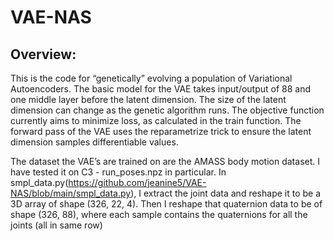 # VAE-NAS
## Overview:
This is the code for “genetically” evolving a population of Variational Autoencoders. The basic model for the VAE takes input/output of 88 and one middle layer before the latent dimension. The size of the latent dimension can change as the genetic algorithm runs. The objective function currently aims to minimize loss, as calculated in the train function. The forward pass of the VAE uses the reparametrize trick to ensure the latent dimension samples differentiable values.

The dataset the VAE’s are trained on are the AMASS body motion dataset. I have tested it on C3 - run_poses.npz in particular. In smpl_data.py(https://github.com/jeanine5/VAE-NAS/blob/main/smpl_data.py), I extract the joint data and reshape it to be a 3D array of shape (326, 22, 4). Then I reshape that quaternion data to be of shape (326, 88), where each sample contains the quaternions for all the joints (all in same row)
